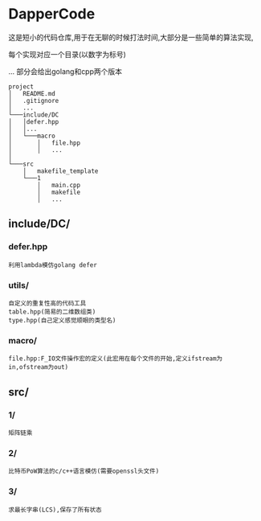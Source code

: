 # DapperCode
这是短小的代码仓库,用于在无聊的时候打法时间,大部分是一些简单的算法实现,

每个实现对应一个目录(以数字为标号)

...
部分会给出golang和cpp两个版本

```
project
│   README.md
│   .gitignore    
│   ...
└───include/DC
│   │defer.hpp
│   │...
│   └───macro
│       │   file.hpp
│       │   ...
│   
└───src
    │   makefile_template 
    └───1
        │   main.cpp
        │   makefile
        │   ...
```
## include/DC/
### defer.hpp
	利用lambda模仿golang defer
### utils/
	自定义的重复性高的代码工具
	table.hpp(简易的二维数组类)
	type.hpp(自己定义感觉顺眼的类型名)
### macro/
	file.hpp:F_IO文件操作宏的定义(此宏用在每个文件的开始,定义ifstream为in,ofstream为out)
## src/
### 1/
	矩阵链乘
### 2/
	比特币PoW算法的c/c++语言模仿(需要openssl头文件)
### 3/
	求最长字串(LCS),保存了所有状态
